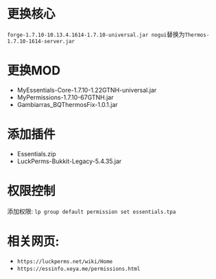 # 更换核心
`forge-1.7.10-10.13.4.1614-1.7.10-universal.jar nogui`替换为`Thermos-1.7.10-1614-server.jar`

# 更换MOD
 - MyEssentials-Core-1.7.10-1.22GTNH-universal.jar
 - MyPermissions-1.7.10-67GTNH.jar
 - Gambiarras_BQThermosFix-1.0.1.jar

# 添加插件
 - Essentials.zip
 - LuckPerms-Bukkit-Legacy-5.4.35.jar

# 权限控制
添加权限:
`lp group default permission set essentials.tpa`

# 相关网页:
 - `https://luckperms.net/wiki/Home`
 - `https://essinfo.xeya.me/permissions.html`


